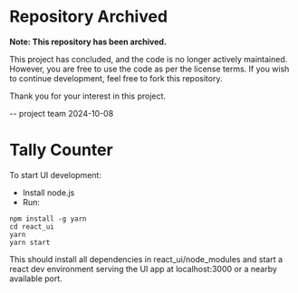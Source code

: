# Repository Archived

**Note: This repository has been archived.**

This project has concluded, and the code is no longer actively maintained. 
However, you are free to use the code as per the license terms. 
If you wish to continue development, feel free to fork this repository.

Thank you for your interest in this project.

-- project team 2024-10-08

# Tally Counter
To start UI development:

* Install node.js
* Run:
```
npm install -g yarn
cd react_ui
yarn
yarn start
```
This should install all dependencies in react_ui/node_modules and start a react dev environment serving the UI app at localhost:3000 or a nearby available port.
